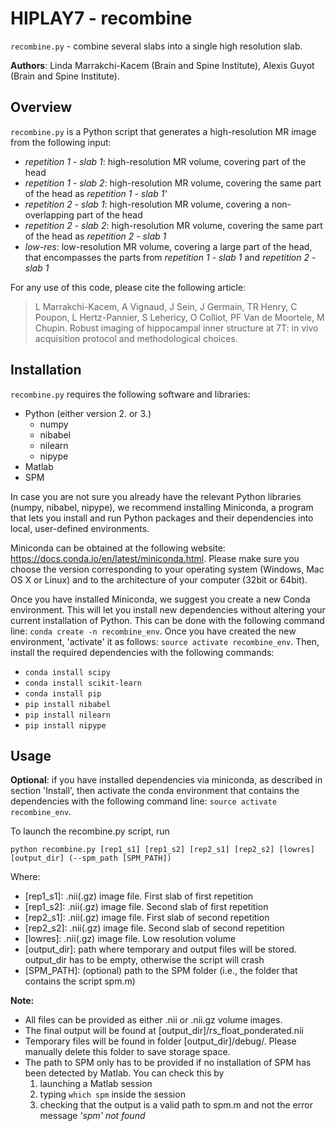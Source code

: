 # HIPLAY7 - recombine

`recombine.py` - combine several slabs into a single high resolution
slab.

**Authors**: Linda Marrakchi-Kacem (Brain and Spine Institute), Alexis
Guyot (Brain and Spine Institute).


## Overview

`recombine.py` is a Python script that generates a high-resolution MR
image from the following input:
   - _repetition 1 - slab 1_: high-resolution MR volume, covering part of the head 
   - _repetition 1 - slab 2_: high-resolution MR volume, covering the same part of the head as _repetition  1 - slab 1'_
   - _repetition 2 - slab 1_: high-resolution MR volume, covering a non-overlapping part of the head
   - _repetition 2 - slab 2_: high-resolution MR volume, covering the same part of the head as _repetition  2 - slab 1_
   - _low-res_: low-resolution MR volume, covering a large part of the head, that encompasses the parts from _repetition 1 - slab 1_ and _repetition 2 - slab 1_

For any use of this code, please cite the following article:
> L Marrakchi-Kacem, A Vignaud, J Sein, J Germain, TR Henry, C Poupon, 
> L Hertz-Pannier, S Lehericy, O Colliot, PF Van de Moortele, M Chupin. 
> Robust imaging of hippocampal inner structure at 7T: in vivo
> acquisition protocol and methodological choices.


## Installation

`recombine.py` requires the following software and libraries:
- Python (either version 2. or 3.)
    - numpy
    - nibabel
    - nilearn
    - nipype
- Matlab
- SPM

In case you are not sure you already have the relevant Python libraries
(numpy, nibabel, nipype), we recommend installing Miniconda, a program
that lets you install and run Python packages and their dependencies
into local, user-defined environments.

Miniconda can be obtained at the following website:
https://docs.conda.io/en/latest/miniconda.html. 
Please make sure you choose the version corresponding to your operating
system (Windows, Mac OS X or Linux) and to the architecture of your
computer (32bit or 64bit).

Once you have installed Miniconda, we suggest you create a new Conda
environment. This will let you install new dependencies without
altering your current installation of Python. This can be done with the
following command line: `conda create -n recombine_env`.
Once you have created the new environment, 'activate' it as follows:
`source activate recombine_env`.
Then, install the required dependencies with the following commands:
- `conda install scipy`
- `conda install scikit-learn`
- `conda install pip`
- `pip install nibabel`
- `pip install nilearn`
- `pip install nipype`


## Usage

**Optional**: if you have installed dependencies via miniconda, as described in section 'Install', then activate the conda environment that contains the dependencies with the following command line:
`source activate recombine_env`.

To launch the recombine.py script, run

```
python recombine.py [rep1_s1] [rep1_s2] [rep2_s1] [rep2_s2] [lowres] [output_dir] (--spm_path [SPM_PATH])
```

Where:
- [rep1_s1]: .nii(.gz) image file. First slab of first repetition
- [rep1_s2]: .nii(.gz) image file. Second slab of first repetition
- [rep2_s1]: .nii(.gz) image file. First slab of second repetition
- [rep2_s2]: .nii(.gz) image file. Second slab of second repetition
- [lowres]: .nii(.gz) image file. Low resolution volume
- [output_dir]: path where temporary and output files will be stored. output\_dir has to be empty, otherwise the script will crash
- [SPM_PATH]: (optional) path to the SPM folder (i.e., the folder that contains the script spm.m)

**Note:**
- All files can be provided as either .nii or .nii.gz volume images.
- The final output will be found at [output\_dir]/rs\_float\_ponderated.nii
- Temporary files will be found in folder [output\_dir]/debug/. Please manually delete this folder to save storage space.
- The path to SPM only has to be provided if no installation of SPM has been detected by Matlab. You can check this by
    1. launching a Matlab session
    2. typing `which spm` inside the session
    3. checking that the output is a valid path to spm.m and not the error message _'spm' not found_
